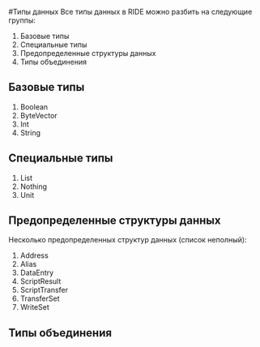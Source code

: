 #Типы данных
Все типы данных в RIDE можно разбить на следующие группы:

1. Базовые типы
2. Специальные типы
3. Предопределенные структуры данных
4. Типы объединения

## Базовые типы 

1. Boolean
2. ByteVector
3. Int
4. String

## Специальные типы 

1. List
2. Nothing
3. Unit

## Предопределенные структуры данных

Несколько предопределенных структур данных \(список неполный\): 

1. Address
2. Alias
3. DataEntry
4. ScriptResult
5. ScriptTransfer
6. TransferSet
7. WriteSet

## Типы объединения 



